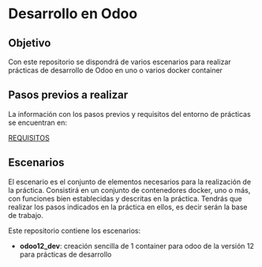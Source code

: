# Desarrollo en Odoo

## Objetivo

Con este repositorio se dispondrá de varios escenarios para realizar prácticas de desarrollo de Odoo en uno o varios docker container

## Pasos previos a realizar

La información con los pasos previos y requisitos del entorno de prácticas se encuentran en:

[REQUISITOS](https://github.com/javierfp-isc/sxe_requisitos)

## Escenarios

El escenario es el conjunto de elementos necesarios para la realización de la práctica. Consistirá en un conjunto de contenedores docker, uno o más, con funciones bien establecidas y descritas en la práctica. Tendrás que realizar los pasos indicados en la práctica en ellos, es decir serán la base de trabajo.

Este repositorio contiene los escenarios:

- **odoo12_dev**: creación sencilla de 1 container para odoo de la versión 12 para prácticas de desarrollo
